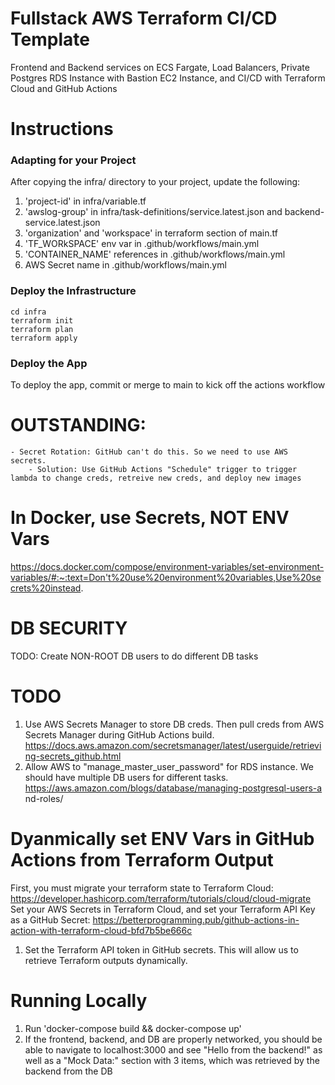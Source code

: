 # Fullstack AWS Terraform CI/CD Template
Frontend and Backend services on ECS Fargate, Load Balancers, Private Postgres RDS Instance with Bastion EC2 Instance, and CI/CD with Terraform Cloud and GitHub Actions

# Instructions

### Adapting for your Project
After copying the infra/ directory to your project, update the following:
1. 'project-id' in infra/variable.tf
2. 'awslog-group' in infra/task-definitions/service.latest.json and backend-service.latest.json
3. 'organization' and 'workspace' in terraform section of main.tf
4. 'TF_WORkSPACE' env var in .github/workflows/main.yml
5. 'CONTAINER_NAME' references in .github/workflows/main.yml
6. AWS Secret name in .github/workflows/main.yml

### Deploy the Infrastructure
```
cd infra
terraform init
terraform plan
terraform apply
```

### Deploy the App
To deploy the app, commit or merge to main to kick off the actions workflow

# OUTSTANDING:
    - Secret Rotation: GitHub can't do this. So we need to use AWS secrets.
        - Solution: Use GitHub Actions "Schedule" trigger to trigger lambda to change creds, retreive new creds, and deploy new images



# In Docker, use Secrets, NOT ENV Vars
https://docs.docker.com/compose/environment-variables/set-environment-variables/#:~:text=Don't%20use%20environment%20variables,Use%20secrets%20instead.

# DB SECURITY
TODO: Create NON-ROOT DB users to do different DB tasks

# TODO
1. Use AWS Secrets Manager to store DB creds. Then pull creds from AWS Secrets Manager during GitHub Actions build. https://docs.aws.amazon.com/secretsmanager/latest/userguide/retrieving-secrets_github.html
2. Allow AWS to "manage_master_user_password" for RDS instance. We should have multiple DB users for different tasks. https://aws.amazon.com/blogs/database/managing-postgresql-users-a
nd-roles/



# Dyanmically set ENV Vars in GitHub Actions from Terraform Output
First, you must migrate your terraform state to Terraform Cloud: https://developer.hashicorp.com/terraform/tutorials/cloud/cloud-migrate
Set your AWS Secrets in Terraform Cloud, and set your Terraform API Key as a GitHub Secret: https://betterprogramming.pub/github-actions-in-action-with-terraform-cloud-bfd7b5be666c

1. Set the Terraform API token in GitHub secrets. This will allow us to retrieve Terraform outputs dynamically.

# Running Locally
1. Run 'docker-compose build && docker-compose up' 
2. If the frontend, backend, and DB are properly networked, you should be able to navigate to localhost:3000 and see "Hello from the backend!" as well as a "Mock Data:" section with 3 items, which was retrieved by the backend from the DB
